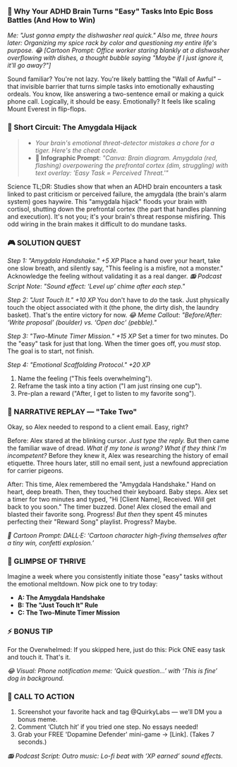### **🤯 Why Your ADHD Brain Turns "Easy" Tasks Into Epic Boss Battles (And How to Win)**

*Me: "Just gonna empty the dishwasher real quick."*
*Also me, three hours later: Organizing my spice rack by color and questioning my entire life's purpose.*
*😂 [Cartoon Prompt: Office worker staring blankly at a dishwasher overflowing with dishes, a thought bubble saying "Maybe if I just ignore it, it'll go away?"]*

Sound familiar? You're not lazy. You're likely battling the "Wall of Awful" – that invisible barrier that turns simple tasks into emotionally exhausting ordeals. You know, like answering a two-sentence email or making a quick phone call. Logically, it should be easy. Emotionally? It feels like scaling Mount Everest in flip-flops.

### 🧠 Short Circuit: The Amygdala Hijack

> - *Your brain's emotional threat-detector mistakes a chore for a tiger. Here's the cheat code.*
> - **🎨 Infographic Prompt**: *"Canva: Brain diagram. Amygdala (red, flashing) overpowering the prefrontal cortex (dim, struggling) with text overlay: 'Easy Task = Perceived Threat.'"*

Science TL;DR: Studies show that when an ADHD brain encounters a task linked to past criticism or perceived failure, the amygdala (the brain's alarm system) goes haywire. This "amygdala hijack" floods your brain with cortisol, shutting down the prefrontal cortex (the part that handles planning and execution). It's not you; it's your brain's threat response misfiring. This odd wiring in the brain makes it difficult to do mundane tasks.

### 🎮 SOLUTION QUEST

*Step 1: "Amygdala Handshake." +5 XP*
Place a hand over your heart, take one slow breath, and silently say, "This feeling is a misfire, not a monster." Acknowledge the feeling without validating it as a real danger.
*📻 Podcast Script Note*: *"Sound effect: ‘Level up’ chime after each step."*

*Step 2: "Just Touch It." +10 XP*
You don't have to *do* the task. Just physically touch the object associated with it (the phone, the dirty dish, the laundry basket). That's the entire victory for now.
*😂 Meme Callout*: *"Before/After: ‘Write proposal’ (boulder) vs. ‘Open doc’ (pebble)."*

*Step 3: "Two-Minute Timer Mission." +15 XP*
Set a timer for two minutes. Do the "easy" task for just that long. When the timer goes off, you *must* stop. The goal is to start, not finish.

*Step 4: "Emotional Scaffolding Protocol." +20 XP*
1. Name the feeling ("This feels overwhelming").
2. Reframe the task into a tiny action ("I am just rinsing one cup").
3. Pre-plan a reward ("After, I get to listen to my favorite song").

### 🔄 NARRATIVE REPLAY — "Take Two"

Okay, so Alex needed to respond to a client email. Easy, right?

Before:
Alex stared at the blinking cursor. *Just type the reply.* But then came the familiar wave of dread. *What if my tone is wrong? What if they think I'm incompetent?* Before they knew it, Alex was researching the history of email etiquette. Three hours later, still no email sent, just a newfound appreciation for carrier pigeons.

After:
This time, Alex remembered the "Amygdala Handshake." Hand on heart, deep breath. Then, they touched their keyboard. Baby steps. Alex set a timer for two minutes and typed, "Hi [Client Name], Received. Will get back to you soon." The timer buzzed. Done! Alex closed the email and blasted their favorite song. Progress! *But then* they spent 45 minutes perfecting their "Reward Song" playlist. Progress? Maybe.

*🎨 Cartoon Prompt: DALL·E: ‘Cartoon character high-fiving themselves after a tiny win, confetti explosion.’*

### 🌟 GLIMPSE OF THRIVE

Imagine a week where you consistently initiate those "easy" tasks without the emotional meltdown. Now pick one to try today:

*   **A: The Amygdala Handshake**
*   **B: The "Just Touch It" Rule**
*   **C: The Two-Minute Timer Mission**

### ⚡ BONUS TIP

For the Overwhelmed: If you skipped here, just do this: Pick ONE easy task and touch it. That's it.

*😂 Visual: Phone notification meme: ‘Quick question…’ with ‘This is fine’ dog in background.*

### 📢 CALL TO ACTION

1.  Screenshot your favorite hack and tag @QuirkyLabs — we’ll DM you a bonus meme.
2.  Comment ‘Clutch hit’ if you tried one step. No essays needed!
3.  Grab your FREE 'Dopamine Defender' mini-game → [Link]. (Takes 7 seconds.)

*📻 Podcast Script: Outro music: Lo-fi beat with ‘XP earned’ sound effects.*